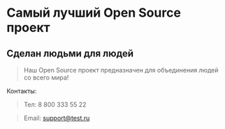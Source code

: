 # Самый лучший Open Source проект

## Сделан людьми для людей

> Наш Open Source проект предназначен для объединения людей со всего мира!

Контакты:
> Тел: 8 800 333 55 22

> Email: support@test.ru
